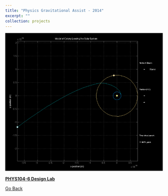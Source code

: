 ```yaml
---
title: "Physics Gravitational Assist - 2014"
excerpt: ""
collection: projects
---
```


<img src='/images/ss2014.png'>

**[PHYS104-6 Design Lab](https://github.com/tayjaf/Portfolio/tree/main/2014/PHYS104-6%20Design%20Lab%20by%20Caroline%20and%20Tayyab/Escaping%20the%20S.S%20-%20Pierniczki)**



[Go Back](/projects/)



